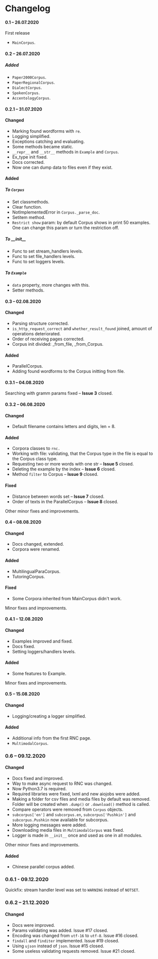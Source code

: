 # Changelog

#### 0.1 – 26.07.2020
First release
* `MainCorpus`.


#### 0.2 – 26.07.2020
##### Added
* `Paper2000Corpus`.
* `PaperRegionalCorpus`.
* `DialectCorpus`.
* `SpokenCorpus`.
* `AccentologyCorpus`.


#### 0.2.1 – 31.07.2020
#### Changed
* Marking found wordforms with `re`.
* Logging simplified.
* Exceptions catching and evaluating.
* Some methods became static.
* `__repr__` and `__str__` methods in `Example` and `Corpus`.
* Ex_type init fixed. 
* Docs corrected.
* Now one can dump data to files even if they exist.


#### Added
##### To `Corpus`
* Set classmethods.
* Clear function.
* NotImplementedError in `Corpus._parse_doc`.
* Setitem method.
* `Restrict show` param: by default Corpus shows in print 50 examples. 
One can change this param or turn the restriction off.


##### To \_\_init__
* Func to set stream_handlers levels.
* Func to set file_handlers levels.
* Func to set loggers levels.

##### To `Example`
* `data` property, more changes with this.
* Setter methods.


#### 0.3 – 02.08.2020
#### Changed
* Parsing structure corrected.
* `is_http_request_correct` and `whether_result_found` joined, amount of operations deteriorated.
* Order of receiving pages corrected.
* Corpus init divided: _from_file, _from_Corpus.
 
#### Added
* ParallelCorpus.
* Adding found wordforms to the Corpus initting from file.


#### 0.3.1 – 04.08.2020
Searching with gramm params fixed – **Issue 3** closed.


#### 0.3.2 – 06.08.2020
#### Changed
* Default filename contains letters and digits, len = 8.

#### Added
* Corpora classes to `rnc.`
* Working with file: validating, that the Corpus type in the file
is equal to the Corpus class type.   
* Requesting two or more words with one str – **Issue 5** closed.
* Deleting the example by the index – **Issue 6** closed.
* Method `filter` to Corpus – **Issue 9** closed. 

#### Fixed
* Distance between words set – **Issue 7** closed. 
* Order of texts in the ParallelCorpus – **Issue 8** closed.

Other minor fixes and improvements.


#### 0.4 – 08.08.2020
#### Changed
* Docs changed, extended.
* Corpora were renamed.
 
#### Added
* MultilingualParaCorpus.
* TutoringCorpus.

#### Fixed
* Some Corpora inherited from MainCorpus didn't work.

Minor fixes and improvements.


#### 0.4.1 – 12.08.2020 
#### Changed
* Examples improved and fixed.
* Docs fixed.
* Setting loggers/handlers levels. 

#### Added
* Some features to Example.

Minor fixes and improvements.


#### 0.5 – 15.08.2020
#### Changed
* Logging/creating a logger simplified.

#### Added
* Additional info from the first RNC page.
* `MultimodalCorpus`.

### 0.6 – 09.12.2020
#### Changed
* Docs fixed and improved.
* Way to make async request to RNC was changed.
* Now Python3.7 is required.
* Required libraries were fixed, lxml and new aiojobs were added.
* Making a folder for csv files and media files by default was removed.
  Folder will be created when `.dump()` or `.download()` method is called.
* Compare operators were removed from `Corpus` objects.
* `subcorpus['en']` and `subcorpus.en`, `subcorpus['Pushkin']` and 
  `subcorpus.Pushkin` now available for subcorpus.
* More logging messages were added.
* Downloading media files in `MultimodalCorpus` was fixed.
* Logger is made in `__init__` once and used as one in all modules.

Other minor fixes and improvements.
#### Added
* Chinese parallel corpus added.


### 0.6.1 - 09.12.2020
Quickfix: stream handler level was set to `WARNING` instead of `NOTSET`.


### 0.6.2 – 21.12.2020
#### Changed
* Docs were improved.
* Params validating was added. Issue #17 closed.
* Encoding was changed from `utf-16` to `utf-8`. Issue #16 closed.
* `findall` and `finditer` implemented. Issue #19 closed.
* Using `ujson` instead of `json`. Issue #15 closed.
* Some useless validating requests removed. Issue #21 closed.
